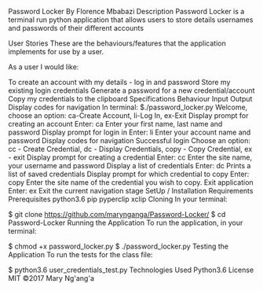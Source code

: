 Password Locker
By Florence Mbabazi
Description
Password Locker is a terminal run python application that allows users to store details usernames and passwords of their different accounts

User Stories
These are the behaviours/features that the application implements for use by a user.

As a user I would like:

To create an account with my details - log in and password
Store my existing login credentials
Generate a password for a new credential/account
Copy my credentials to the clipboard
Specifications
Behaviour Input Output
Display codes for navigation In terminal: \$./password_locker.py Welcome, choose an option: ca-Create Account, li-Log In, ex-Exit
Display prompt for creating an account Enter: ca Enter your first name, last name and password
Display prompt for login in Enter: li Enter your account name and password
Display codes for navigation Successful login Choose an option: cc - Create Credential, dc - Display Credentials, copy - Copy Credential, ex - exit
Display prompt for creating a credential Enter: cc Enter the site name, your username and password
Display a list of credentials Enter: dc Prints a list of saved credentials
Display prompt for which credential to copy Enter: copy Enter the site name of the credential you wish to copy.
Exit application Enter: ex Exit the current navigation stage
SetUp / Installation Requirements
Prerequisites
python3.6
pip
pyperclip
xclip
Cloning
In your terminal:

$ git clone https://github.com/marynganga/Password-Locker/
  $ cd Password-Locker
Running the Application
To run the application, in your terminal:

$ chmod +x password_locker.py
  $ ./password_locker.py
Testing the Application
To run the tests for the class file:

\$ python3.6 user_credentials_test.py
Technologies Used
Python3.6
License
MIT ©2017 Mary Ng'ang'a
